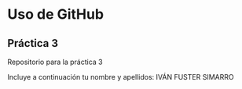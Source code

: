 # Uso de GitHub
## Práctica 3
Repositorio para la práctica 3

Incluye a continuación tu nombre y apellidos: IVÁN FUSTER SIMARRO
